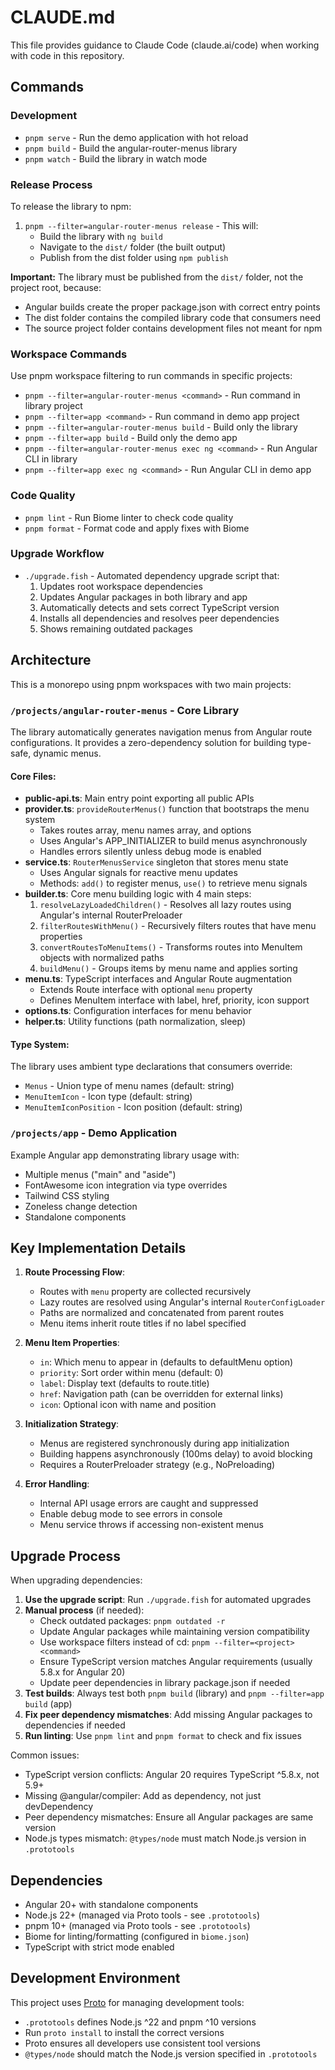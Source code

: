 # CLAUDE.md

This file provides guidance to Claude Code (claude.ai/code) when working with code in this repository.

## Commands

### Development
- `pnpm serve` - Run the demo application with hot reload
- `pnpm build` - Build the angular-router-menus library  
- `pnpm watch` - Build the library in watch mode

### Release Process
To release the library to npm:
1. `pnpm --filter=angular-router-menus release` - This will:
   - Build the library with `ng build` 
   - Navigate to the `dist/` folder (the built output)
   - Publish from the dist folder using `npm publish`

**Important:** The library must be published from the `dist/` folder, not the project root, because:
- Angular builds create the proper package.json with correct entry points
- The dist folder contains the compiled library code that consumers need
- The source project folder contains development files not meant for npm

### Workspace Commands
Use pnpm workspace filtering to run commands in specific projects:
- `pnpm --filter=angular-router-menus <command>` - Run command in library project
- `pnpm --filter=app <command>` - Run command in demo app project
- `pnpm --filter=angular-router-menus build` - Build only the library
- `pnpm --filter=app build` - Build only the demo app
- `pnpm --filter=angular-router-menus exec ng <command>` - Run Angular CLI in library
- `pnpm --filter=app exec ng <command>` - Run Angular CLI in demo app

### Code Quality
- `pnpm lint` - Run Biome linter to check code quality
- `pnpm format` - Format code and apply fixes with Biome

### Upgrade Workflow
- `./upgrade.fish` - Automated dependency upgrade script that:
  1. Updates root workspace dependencies
  2. Updates Angular packages in both library and app
  3. Automatically detects and sets correct TypeScript version
  4. Installs all dependencies and resolves peer dependencies
  5. Shows remaining outdated packages

## Architecture

This is a monorepo using pnpm workspaces with two main projects:

### `/projects/angular-router-menus` - Core Library
The library automatically generates navigation menus from Angular route configurations. It provides a zero-dependency solution for building type-safe, dynamic menus.

#### Core Files:
- **public-api.ts**: Main entry point exporting all public APIs
- **provider.ts**: `provideRouterMenus()` function that bootstraps the menu system
  - Takes routes array, menu names array, and options
  - Uses Angular's APP_INITIALIZER to build menus asynchronously
  - Handles errors silently unless debug mode is enabled
- **service.ts**: `RouterMenusService` singleton that stores menu state
  - Uses Angular signals for reactive menu updates
  - Methods: `add()` to register menus, `use()` to retrieve menu signals
- **builder.ts**: Core menu building logic with 4 main steps:
  1. `resolveLazyLoadedChildren()` - Resolves all lazy routes using Angular's internal RouterPreloader
  2. `filterRoutesWithMenu()` - Recursively filters routes that have menu properties
  3. `convertRoutesToMenuItems()` - Transforms routes into MenuItem objects with normalized paths
  4. `buildMenu()` - Groups items by menu name and applies sorting
- **menu.ts**: TypeScript interfaces and Angular Route augmentation
  - Extends Route interface with optional `menu` property
  - Defines MenuItem interface with label, href, priority, icon support
- **options.ts**: Configuration interfaces for menu behavior
- **helper.ts**: Utility functions (path normalization, sleep)

#### Type System:
The library uses ambient type declarations that consumers override:
- `Menus` - Union type of menu names (default: string)
- `MenuItemIcon` - Icon type (default: string) 
- `MenuItemIconPosition` - Icon position (default: string)

### `/projects/app` - Demo Application  
Example Angular app demonstrating library usage with:
- Multiple menus ("main" and "aside")
- FontAwesome icon integration via type overrides
- Tailwind CSS styling
- Zoneless change detection
- Standalone components

## Key Implementation Details

1. **Route Processing Flow**:
   - Routes with `menu` property are collected recursively
   - Lazy routes are resolved using Angular's internal `RouterConfigLoader`
   - Paths are normalized and concatenated from parent routes
   - Menu items inherit route titles if no label specified

2. **Menu Item Properties**:
   - `in`: Which menu to appear in (defaults to defaultMenu option)
   - `priority`: Sort order within menu (default: 0)
   - `label`: Display text (defaults to route.title)
   - `href`: Navigation path (can be overridden for external links)
   - `icon`: Optional icon with name and position

3. **Initialization Strategy**:
   - Menus are registered synchronously during app initialization
   - Building happens asynchronously (100ms delay) to avoid blocking
   - Requires a RouterPreloader strategy (e.g., NoPreloading)

4. **Error Handling**:
   - Internal API usage errors are caught and suppressed
   - Enable debug mode to see errors in console
   - Menu service throws if accessing non-existent menus

## Upgrade Process

When upgrading dependencies:

1. **Use the upgrade script**: Run `./upgrade.fish` for automated upgrades
2. **Manual process** (if needed):
   - Check outdated packages: `pnpm outdated -r`
   - Update Angular packages while maintaining version compatibility
   - Use workspace filters instead of cd: `pnpm --filter=<project> <command>`
   - Ensure TypeScript version matches Angular requirements (usually 5.8.x for Angular 20)
   - Update peer dependencies in library package.json if needed
3. **Test builds**: Always test both `pnpm build` (library) and `pnpm --filter=app build` (app) 
4. **Fix peer dependency mismatches**: Add missing Angular packages to dependencies if needed
5. **Run linting**: Use `pnpm lint` and `pnpm format` to check and fix issues

Common issues:
- TypeScript version conflicts: Angular 20 requires TypeScript ^5.8.x, not 5.9+
- Missing @angular/compiler: Add as dependency, not just devDependency
- Peer dependency mismatches: Ensure all Angular packages are same version
- Node.js types mismatch: `@types/node` must match Node.js version in `.prototools`

## Dependencies

- Angular 20+ with standalone components
- Node.js 22+ (managed via Proto tools - see `.prototools`)
- pnpm 10+ (managed via Proto tools - see `.prototools`)
- Biome for linting/formatting (configured in `biome.json`)
- TypeScript with strict mode enabled

## Development Environment

This project uses [Proto](https://moonrepo.dev/proto) for managing development tools:
- `.prototools` defines Node.js ^22 and pnpm ^10 versions
- Run `proto install` to install the correct versions
- Proto ensures all developers use consistent tool versions
- `@types/node` should match the Node.js version specified in `.prototools`